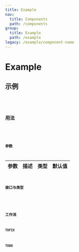 ```yaml
---
title: Example
nav:
  title: Components
  path: /components
group:
  title: Example
  path: /example
legacy: /example/component-name
---
```


# Example

## 示例

<code src="./demo/basic.tsx" />
<code src="./demo/second.tsx" />

## 用法

```ts

```

### 参数

| 参数 | 描述 | 类型 | 默认值 |
| -------- | ----------- | ---- | ------- |

### 接口与类型

```ts

```

### 工作流

#### TOFIX

#### TODO